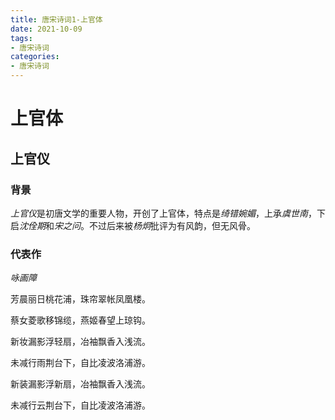 ```yaml
---
title: 唐宋诗词1-上官体
date: 2021-10-09
tags:
- 唐宋诗词
categories:
- 唐宋诗词
---
```


# 上官体

## 上官仪

### 背景

*上官仪*是初唐文学的重要人物，开创了上官体，特点是*绮错婉媚*，上承*虞世南*，下启*沈佺期*和*宋之问*。不过后来被*杨炯*批评为有风韵，但无风骨。

### 代表作

*咏画障*

芳晨丽日桃花浦，珠帘翠帐凤凰楼。

蔡女菱歌移锦缆，燕姬春望上琼钩。

新妆漏影浮轻扇，冶袖飘香入浅流。

未减行雨荆台下，自比凌波洛浦游。

新装漏影浮新扇，冶袖飘香入浅流。

未减行云荆台下，自比凌波洛浦游。

